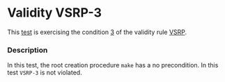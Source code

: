 # Validity VSRP-3

This [test](.) is exercising the condition [3](../Readme.md) of the validity rule [VSRP](../../vsrp/Readme.md).

### Description

In this test, the root creation procedure `make` has a no precondition. In this test `VSRP-3` is not violated.
